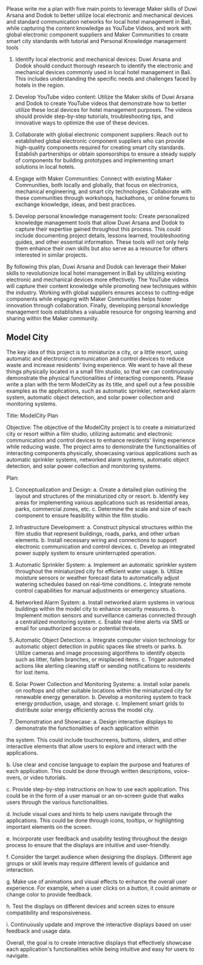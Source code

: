 
Please write me a plan with five main points to leverage Maker skills of Duwi Arsana and Dodok to better utilize local electronic and mechanical devices and standard communication networks for local hotel management in Bali, while capturing the content knowledge as YouTube Videos, and work with global electronic component suppliers and Maker Communities to create smart city standards with tutorial and Personal Knowledge management tools

1. Identify local electronic and mechanical devices: Duwi Arsana and Dodok should conduct thorough research to identify the electronic and mechanical devices commonly used in local hotel management in Bali. This includes understanding the specific needs and challenges faced by hotels in the region.

2. Develop YouTube video content: Utilize the Maker skills of Duwi Arsana and Dodok to create YouTube videos that demonstrate how to better utilize these local devices for hotel management purposes. The videos should provide step-by-step tutorials, troubleshooting tips, and innovative ways to optimize the use of these devices.

3. Collaborate with global electronic component suppliers: Reach out to established global electronic component suppliers who can provide high-quality components required for creating smart city standards. Establish partnerships or obtain sponsorships to ensure a steady supply of components for building prototypes and implementing smart solutions in local hotels.

4. Engage with Maker Communities: Connect with existing Maker Communities, both locally and globally, that focus on electronics, mechanical engineering, and smart city technologies. Collaborate with these communities through workshops, hackathons, or online forums to exchange knowledge, ideas, and best practices.

5. Develop personal knowledge management tools: Create personalized knowledge management tools that allow Duwi Arsana and Dodok to capture their expertise gained throughout this process. This could include documenting project details, lessons learned, troubleshooting guides, and other essential information. These tools will not only help them enhance their own skills but also serve as a resource for others interested in similar projects.

By following this plan, Duwi Arsana and Dodok can leverage their Maker skills to revolutionize local hotel management in Bali by utilizing existing electronic and mechanical devices more effectively. The YouTube videos will capture their content knowledge while promoting new techniques within the industry. Working with global suppliers ensures access to cutting-edge components while engaging with Maker Communities helps foster innovation through collaboration. Finally, developing personal knowledge management tools establishes a valuable resource for ongoing learning and sharing within the Maker community.

## Model City

The key idea of this project is to miniaturize a city, or a little resort, using automatic and electronic communication and control devices to reduce waste and increase residents' living experience. We want to have all these things physically located in a small film studio, so that we can continuously demonstrate the physical functionalities of interacting components. Please write a plan with the term ModelCity as its title, and spell out a few possible examples as the applications, such as automatic sprinkler, networked alarm system, automatic object detection, and solar power collection and monitoring systems.

Title: ModelCity Plan

Objective:
The objective of the ModelCity project is to create a miniaturized city or resort within a film studio, utilizing automatic and electronic communication and control devices to enhance residents' living experience while reducing waste. The project aims to demonstrate the functionalities of interacting components physically, showcasing various applications such as automatic sprinkler systems, networked alarm systems, automatic object detection, and solar power collection and monitoring systems.

Plan:

1. Conceptualization and Design:
   a. Create a detailed plan outlining the layout and structures of the miniaturized city or resort.
   b. Identify key areas for implementing various applications such as residential areas, parks, commercial zones, etc.
   c. Determine the scale and size of each component to ensure feasibility within the film studio.

2. Infrastructure Development:
   a. Construct physical structures within the film studio that represent buildings, roads, parks, and other urban elements.
   b. Install necessary wiring and connections to support electronic communication and control devices.
   c. Develop an integrated power supply system to ensure uninterrupted operation.

3. Automatic Sprinkler System:
   a. Implement an automatic sprinkler system throughout the miniaturized city for efficient water usage.
   b. Utilize moisture sensors or weather forecast data to automatically adjust watering schedules based on real-time conditions.
   c. Integrate remote control capabilities for manual adjustments or emergency situations.

4. Networked Alarm System:
   a. Install networked alarm systems in various buildings within the model city to enhance security measures.
   b. Implement motion sensors and surveillance cameras connected through a centralized monitoring system.
   c. Enable real-time alerts via SMS or email for unauthorized access or potential threats.

5. Automatic Object Detection:
   a. Integrate computer vision technology for automatic object detection in public spaces like streets or parks.
   b. Utilize cameras and image processing algorithms to identify objects such as litter, fallen branches, or misplaced items.
   c. Trigger automated actions like alerting cleaning staff or sending notifications to residents for lost items.

6. Solar Power Collection and Monitoring Systems:
   a. Install solar panels on rooftops and other suitable locations within the miniaturized city for renewable energy generation.
   b. Develop a monitoring system to track energy production, usage, and storage.
   c. Implement smart grids to distribute solar energy efficiently across the model city.

7. Demonstration and Showcase:
   a. Design interactive displays to demonstrate the functionalities of each application within

the system. This could include touchscreens, buttons, sliders, and other interactive elements that allow users to explore and interact with the applications.

b. Use clear and concise language to explain the purpose and features of each application. This could be done through written descriptions, voice-overs, or video tutorials.

c. Provide step-by-step instructions on how to use each application. This could be in the form of a user manual or an on-screen guide that walks users through the various functionalities.

d. Include visual cues and hints to help users navigate through the applications. This could be done through icons, tooltips, or highlighting important elements on the screen.

e. Incorporate user feedback and usability testing throughout the design process to ensure that the displays are intuitive and user-friendly.

f. Consider the target audience when designing the displays. Different age groups or skill levels may require different levels of guidance and interaction.

g. Make use of animations and visual effects to enhance the overall user experience. For example, when a user clicks on a button, it could animate or change color to provide feedback.

h. Test the displays on different devices and screen sizes to ensure compatibility and responsiveness.

i. Continuously update and improve the interactive displays based on user feedback and usage data.

Overall, the goal is to create interactive displays that effectively showcase each application's functionalities while being intuitive and easy for users to navigate.
